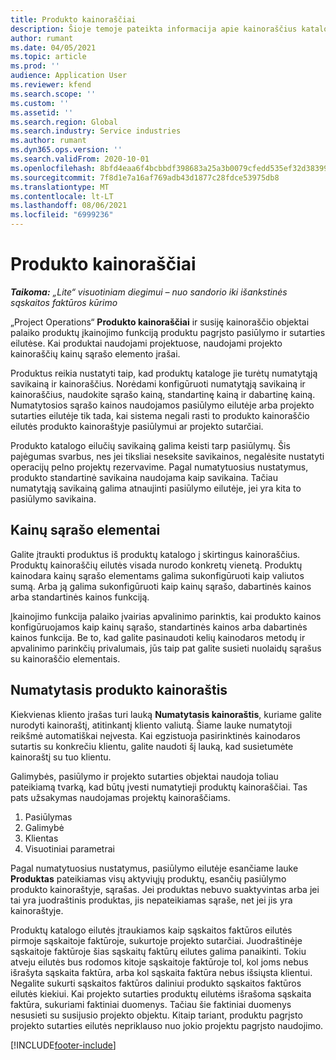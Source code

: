```yaml
---
title: Produkto kainoraščiai
description: Šioje temoje pateikta informacija apie kainoraščius katalogo kainodara, naudojama projektų pasiūlymams ir sutartims.
author: rumant
ms.date: 04/05/2021
ms.topic: article
ms.prod: ''
audience: Application User
ms.reviewer: kfend
ms.search.scope: ''
ms.custom: ''
ms.assetid: ''
ms.search.region: Global
ms.search.industry: Service industries
ms.author: rumant
ms.dyn365.ops.version: ''
ms.search.validFrom: 2020-10-01
ms.openlocfilehash: 8bfd4eaa6f4bcbbdf398683a25a3b0079cfedd535ef32d383993883607f7ef5a
ms.sourcegitcommit: 7f8d1e7a16af769adb43d1877c28fdce53975db8
ms.translationtype: MT
ms.contentlocale: lt-LT
ms.lasthandoff: 08/06/2021
ms.locfileid: "6999236"
---
```

# <a name="product-price-lists"></a>Produkto kainoraščiai

_**Taikoma:** „Lite“ visuotiniam diegimui – nuo sandorio iki išankstinės sąskaitos faktūros kūrimo_

 „Project Operations“ **Produkto kainoraščiai** ir susiję kainoraščio objektai palaiko produktų įkainojimo funkciją produktu pagrįsto pasiūlymo ir sutarties eilutėse. Kai produktai naudojami projektuose, naudojami projekto kainoraščių kainų sąrašo elemento įrašai. 

Produktus reikia nustatyti taip, kad produktų kataloge jie turėtų numatytąją savikainą ir kainoraščius. Norėdami konfigūruoti numatytąją savikainą ir kainoraščius, naudokite sąrašo kainą, standartinę kainą ir dabartinę kainą. Numatytosios sąrašo kainos naudojamos pasiūlymo eilutėje arba projekto sutarties eilutėje tik tada, kai sistema negali rasti to produkto kainoraščio eilutės produkto kainoraštyje pasiūlymui ar projekto sutarčiai.

Produkto katalogo eilučių savikainą galima keisti tarp pasiūlymų. Šis pajėgumas svarbus, nes jei tiksliai neseksite savikainos, negalėsite nustatyti operacijų pelno projektų rezervavime. Pagal numatytuosius nustatymus, produkto standartinė savikaina naudojama kaip savikaina. Tačiau numatytąją savikainą galima atnaujinti pasiūlymo eilutėje, jei yra kita to pasiūlymo savikaina.

## <a name="price-list-items"></a>Kainų sąrašo elementai

Galite įtraukti produktus iš produktų katalogo į skirtingus kainoraščius. Produktų kainoraščių eilutės visada nurodo konkretų vienetą. Produktų kainodara kainų sąrašo elementams galima sukonfigūruoti kaip valiutos sumą. Arba ją galima sukonfigūruoti kaip kainų sąrašo, dabartinės kainos arba standartinės kainos funkciją.

Įkainojimo funkcija palaiko įvairias apvalinimo parinktis, kai produkto kainos konfigūruojamos kaip kainų sąrašo, standartinės kainos arba dabartinės kainos funkcija. Be to, kad galite pasinaudoti kelių kainodaros metodų ir apvalinimo parinkčių privalumais, jūs taip pat galite susieti nuolaidų sąrašus su kainoraščio elementais. 

 
## <a name="default-product-price-list"></a>Numatytasis produkto kainoraštis
Kiekvienas kliento įrašas turi lauką **Numatytasis kainoraštis**, kuriame galite nurodyti kainoraštį, atitinkantį kliento valiutą. Šiame lauke numatytoji reikšmė automatiškai neįvesta. Kai egzistuoja pasirinktinės kainodaros sutartis su konkrečiu klientu, galite naudoti šį lauką, kad susietumėte kainoraštį su tuo klientu.

Galimybės, pasiūlymo ir projekto sutarties objektai naudoja toliau pateikiamą tvarką, kad būtų įvesti numatytieji produktų kainoraščiai. Tas pats užsakymas naudojamas projektų kainoraščiams.

1.  Pasiūlymas
2.  Galimybė
3.  Klientas
4.  Visuotiniai parametrai 

Pagal numatytuosius nustatymus, pasiūlymo eilutėje esančiame lauke **Produktas** pateikiamas visų aktyviųjų produktų, esančių pasiūlymo produkto kainoraštyje, sąrašas. Jei produktas nebuvo suaktyvintas arba jei tai yra juodraštinis produktas, jis nepateikiamas sąraše, net jei jis yra kainoraštyje. 

Produktų katalogo eilutės įtraukiamos kaip sąskaitos faktūros eilutės pirmoje sąskaitoje faktūroje, sukurtoje projekto sutarčiai. Juodraštinėje sąskaitoje faktūroje šias sąskaitų faktūrų eilutes galima panaikinti. Tokiu atveju eilutės bus rodomos kitoje sąskaitoje faktūroje tol, kol joms nebus išrašyta sąskaita faktūra, arba kol sąskaita faktūra nebus išsiųsta klientui. Negalite sukurti sąskaitos faktūros daliniui produkto sąskaitos faktūros eilutės kiekiui. Kai projekto sutarties produktų eilutėms išrašoma sąskaita faktūra, sukuriami faktiniai duomenys. Tačiau šie faktiniai duomenys nesusieti su susijusio projekto objektu. Kitaip tariant, produktu pagrįsto projekto sutarties eilutės nepriklauso nuo jokio projektu pagrįsto naudojimo. 


[!INCLUDE[footer-include](../includes/footer-banner.md)]
